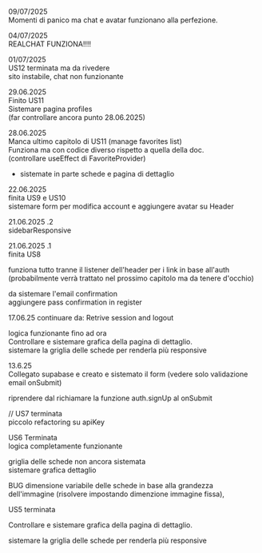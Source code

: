 09/07/2025  
Momenti di panico ma chat e avatar funzionano alla perfezione.  
  
  
  
  
04/07/2025  
REALCHAT FUNZIONA!!!!
  
  
  
01/07/2025  
US12 terminata ma da rivedere  
sito instabile, chat non funzionante  
  
  
  
29.06.2025  
Finito US11  
Sistemare pagina profiles  
(far controllare ancora punto 28.06.2025)  
  
  
  
28.06.2025  
Manca ultimo capitolo di US11 (manage favorites list)  
Funziona ma con codice diverso rispetto a quella della doc.  
(controllare useEffect di FavoriteProvider)  

  - sistemate in parte schede e pagina di dettaglio  
  
  
22.06.2025  
finita US9 e US10  
sistemare form per modifica account e aggiungere avatar su Header  
  
  
  
21.06.2025 .2  
sidebarResponsive  
  
21.06.2025 .1  
finita US8  
  
funziona tutto tranne il listener dell'header per i link in base all'auth  
(probabilmente verrà trattato nel prossimo capitolo ma da tenere d'occhio)  
  
da sistemare l'email confirmation  
aggiungere pass confirmation in register  

17.06.25
continuare da: Retrive session and logout  
  
logica funzionante fino ad ora  
Controllare e sistemare grafica della pagina di dettaglio.  
sistemare la griglia delle schede per renderla più responsive  
  
  
  
13.6.25  
Collegato supabase e creato e sistemato il form (vedere solo validazione email onSubmit)  
  
riprendere dal richiamare la funzione auth.signUp al onSubmit  
  
  
  
  
//
US7 terminata  
piccolo refactoring su apiKey  
  
  
  
US6 Terminata  
logica completamente funzionante 
  
  
griglia delle schede non ancora sistemata  
sistemare grafica dettaglio
  
BUG dimensione variabile delle schede in base alla grandezza dell'immagine (risolvere impostando dimenzione immagine fissa),  
  
  
  
  
  
US5 terminata  
  
Controllare e sistemare grafica della pagina di dettaglio.  
  
  
sistemare la griglia delle schede per renderla più responsive